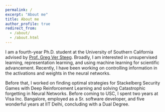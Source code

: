 ```yaml
---
permalink: /
excerpt: "About me"
title: About me
author_profile: true
redirect_from:
  - /about/
  - /about.html
---
```


<!-- <head>
  <link rel="stylesheet" href="/assets/css/custom.css">
</head> -->


I am a fourth-year Ph.D. student at the University of Southern California advised by [Prof. Greg Ver Steeg](https://www.isi.edu/people/gregv/about). Broadly, I am interested in unsupervised learning, representation learning, and using machine learning for scientific advancement. Recently, I have been working on controlling information in the activations and weights in the neural networks.

Before that, I worked on finding optimal strategies for Stackelberg Security Games with Deep Reinforcement Learning and solving Catastrophic forgetting in Neural Networks. Before coming to USC, I spent two years at Visa Inc. Bangalore, employed as a Sr. software developer, and five wonderful years  at IIT Delhi, concluding with a Dual Degree.







